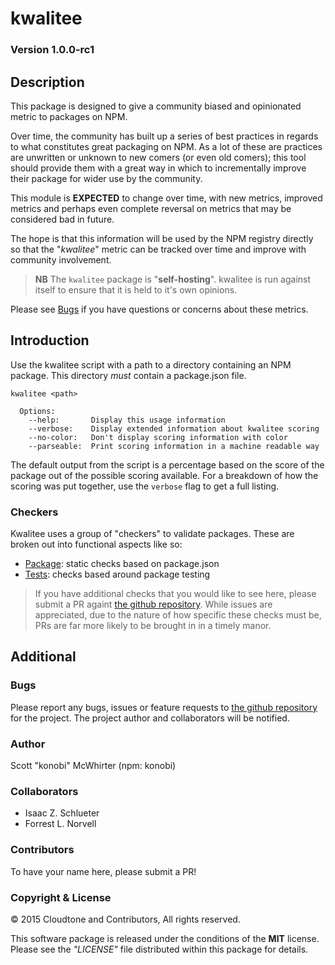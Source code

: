 # kwalitee
### Version 1.0.0-rc1

## Description

This package is designed to give a community biased and opinionated metric to packages on NPM.

Over time, the community has built up a series of best practices in regards to what constitutes great packaging on NPM. As a lot of these are practices are unwritten or unknown to new comers (or even old comers); this tool should provide them with a great way in which to incrementally improve their package for wider use by the community.

This module is **EXPECTED** to change over time, with new metrics, improved metrics and perhaps even complete reversal on metrics that may be considered bad in future.

The hope is that this information will be used by the NPM registry directly so that the "_kwalitee_" metric can be tracked over time and improve with community involvement.

> **NB**  The `kwalitee` package is "**self-hosting**". kwalitee is run against itself to ensure that it is held to it's own opinions.

Please see [Bugs](#Bugs) if you have questions or concerns about these metrics.

## Introduction

Use the kwalitee script with a path to a directory containing an NPM package. This directory _must_ contain a package.json file.

    kwalitee <path>
    
      Options:
        --help:       Display this usage information
        --verbose:    Display extended information about kwalitee scoring
        --no-color:   Don't display scoring information with color
        --parseable:  Print scoring information in a machine readable way

The default output from the script is a percentage based on the score of the package out of the possible scoring available. For a breakdown of how the scoring was put together, use the `verbose` flag to get a full listing.

### Checkers

Kwalitee uses a group of "checkers" to validate packages. These are broken out into functional aspects like so:

 * [Package](docs/checkers/Package.md): static checks based on package.json
 * [Tests](docs/checkers/Tests.md): checks based around package testing

> If you have additional checks that you would like to see here, please submit a PR againt [the github repository](https://github.com/konobi/kwalitee/). While issues are appreciated,
> due to the nature of how specific these checks must be, PRs are far more likely to be brought in in a timely manor.

## Additional

### Bugs

Please report any bugs, issues or feature requests to [the github repository](https://github.com/konobi/kwalitee/issues/) for the project. The project author and collaborators will be notified.

### Author

Scott "konobi" McWhirter (npm: konobi)

### Collaborators

 * Isaac Z. Schlueter
 * Forrest L. Norvell

### Contributors

To have your name here, please submit a PR!

### Copyright & License

© 2015 Cloudtone and Contributors, All rights reserved.

This software package is released under the conditions of the **MIT** license. Please see the _"LICENSE"_ file distributed within this package for details.
